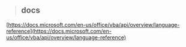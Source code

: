 > ## docs  
[https://docs.microsoft.com/en-us/office/vba/api/overview/language-reference](https://docs.microsoft.com/en-us/office/vba/api/overview/language-reference)